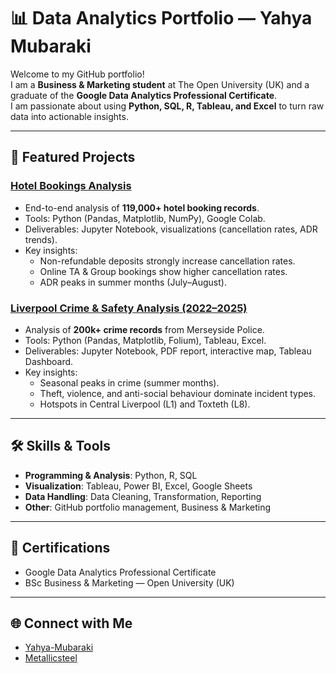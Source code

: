 # 📊 Data Analytics Portfolio — Yahya Mubaraki  

Welcome to my GitHub portfolio!  
I am a **Business & Marketing student** at The Open University (UK) and a graduate of the **Google Data Analytics Professional Certificate**.  
I am passionate about using **Python, SQL, R, Tableau, and Excel** to turn raw data into actionable insights.  

---

## 🚀 Featured Projects  

### [Hotel Bookings Analysis](https://github.com/Metallicsteel/google-data-analytics-capstone)  
- End-to-end analysis of **119,000+ hotel booking records**.  
- Tools: Python (Pandas, Matplotlib, NumPy), Google Colab.  
- Deliverables: Jupyter Notebook, visualizations (cancellation rates, ADR trends).  
- Key insights:  
  - Non-refundable deposits strongly increase cancellation rates.  
  - Online TA & Group bookings show higher cancellation rates.  
  - ADR peaks in summer months (July–August).  

### [Liverpool Crime & Safety Analysis (2022–2025)](https://github.com/Metallicsteel/liverpool-crime-analysis)  
- Analysis of **200k+ crime records** from Merseyside Police.  
- Tools: Python (Pandas, Matplotlib, Folium), Tableau, Excel.  
- Deliverables: Jupyter Notebook, PDF report, interactive map, Tableau Dashboard.  
- Key insights:  
  - Seasonal peaks in crime (summer months).  
  - Theft, violence, and anti-social behaviour dominate incident types.  
  - Hotspots in Central Liverpool (L1) and Toxteth (L8).  

---

## 🛠 Skills & Tools  
- **Programming & Analysis**: Python, R, SQL  
- **Visualization**: Tableau, Power BI, Excel, Google Sheets  
- **Data Handling**: Data Cleaning, Transformation, Reporting  
- **Other**: GitHub portfolio management, Business & Marketing  

---

## 📜 Certifications  
- Google Data Analytics Professional Certificate  
- BSc Business & Marketing — Open University (UK)  

---

## 🌐 Connect with Me  
- [Yahya-Mubaraki](https://linkedin.com/in/Yahya-Mubaraki)  
- [Metallicsteel](https://github.com/Metallicsteel)  
